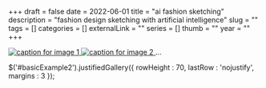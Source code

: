 +++ 
draft = false
date = 2022-06-01
title = "ai fashion sketching"
description = "fashion design sketching with artificial intelligence"
slug = "" 
tags = []
categories = []
externalLink = ""
series = []
thumb = ""
year = ""
+++
<div id="basicExample2" class="justified-gallery">
    <a href="path/to/image1.jpg">
        <img alt="caption for image 1" src="path/to/image1_thumbnail.jpg"/>
    </a>
    <a href="path/to/image2.jpg" title="Just in a dream Place">
        <img alt="caption for image 2" src="path/to/image2_thumbnail.jpg"/>
    </a>
    ...
</div>

$('#basicExample2').justifiedGallery({
    rowHeight : 70,
    lastRow : 'nojustify',
    margins : 3
});